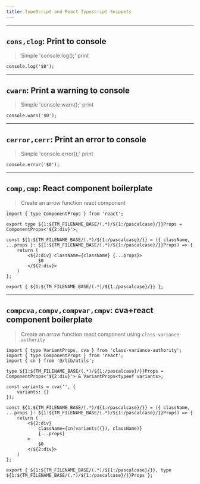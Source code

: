 ```yaml
---
title: TypeScript and React Typescript Snippets
---
```


---

## `cons,clog`: Print to console

> Simple 'console.log();' print

```tsx
console.log('$0');
```

---

## `cwarn`: Print a warning to console

> Simple 'console.warn();' print

```tsx
console.warn('$0');
```

---

## `cerror,cerr`: Print an error to console

> Simple 'console.error();' print

```tsx
console.error('$0');
```

---

## `comp,cmp`: React component boilerplate

> Create an arrow function react component

```tsx
import { type ComponentProps } from 'react';

export type ${1:${TM_FILENAME_BASE/(.*)/${1:/pascalcase}/}}Props = ComponentProps<'${2:div}'>;

const ${1:${TM_FILENAME_BASE/(.*)/${1:/pascalcase}/}} = ({ className, ...props }: ${1:${TM_FILENAME_BASE/(.*)/${1:/pascalcase}/}}Props) => {
    return (
        <${2:div} className={className} {...props}>
            $0
        </${2:div}>
    )
};

export { ${1:${TM_FILENAME_BASE/(.*)/${1:/pascalcase}/}} };
```

---

## `compcva,compv,compvar,cmpv`: cva+react component boilerplate

> Create an arrow function react component using `class-variance-authority`

```tsx
import { type VariantProps, cva } from 'class-variance-authority';
import { type ComponentProps } from 'react';
import { cn } from '@/lib/utils';

type ${1:${TM_FILENAME_BASE/(.*)/${1:/pascalcase}/}}Props = ComponentProps<'${2:div}'> & VariantProps<typeof variants>;

const variants = cva('', {
    variants: {}
});

const ${1:${TM_FILENAME_BASE/(.*)/${1:/pascalcase}/}} = ({ className, ...props }: ${1:${TM_FILENAME_BASE/(.*)/${1:/pascalcase}/}}Props) => {
    return (
        <${2:div}
            className={cn(variants({}), className)}
            {...props}
        >
            $0
        </${2:div}>
    )
};

export { ${1:${TM_FILENAME_BASE/(.*)/${1:/pascalcase}/}}, type ${1:${TM_FILENAME_BASE/(.*)/${1:/pascalcase}/}}Props };
```
